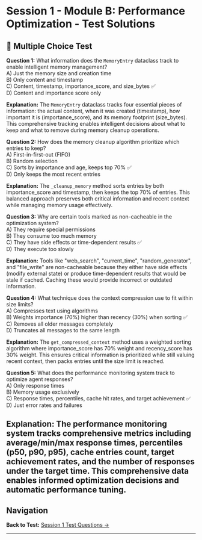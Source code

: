 # Session 1 - Module B: Performance Optimization - Test Solutions

## 📝 Multiple Choice Test

**Question 1:** What information does the `MemoryEntry` dataclass track to enable intelligent memory management?  
A) Just the memory size and creation time  
B) Only content and timestamp  
C) Content, timestamp, importance_score, and size_bytes ✅  
D) Content and importance score only  

**Explanation:** The `MemoryEntry` dataclass tracks four essential pieces of information: the actual content, when it was created (timestamp), how important it is (importance_score), and its memory footprint (size_bytes). This comprehensive tracking enables intelligent decisions about what to keep and what to remove during memory cleanup operations.

**Question 2:** How does the memory cleanup algorithm prioritize which entries to keep?  
A) First-in-first-out (FIFO)  
B) Random selection  
C) Sorts by importance and age, keeps top 70% ✅  
D) Only keeps the most recent entries  

**Explanation:** The `_cleanup_memory` method sorts entries by both importance_score and timestamp, then keeps the top 70% of entries. This balanced approach preserves both critical information and recent context while managing memory usage effectively.

**Question 3:** Why are certain tools marked as non-cacheable in the optimization system?  
A) They require special permissions  
B) They consume too much memory  
C) They have side effects or time-dependent results ✅  
D) They execute too slowly  

**Explanation:** Tools like "web_search", "current_time", "random_generator", and "file_write" are non-cacheable because they either have side effects (modify external state) or produce time-dependent results that would be stale if cached. Caching these would provide incorrect or outdated information.

**Question 4:** What technique does the context compression use to fit within size limits?  
A) Compresses text using algorithms  
B) Weights importance (70%) higher than recency (30%) when sorting ✅  
C) Removes all older messages completely  
D) Truncates all messages to the same length  

**Explanation:** The `get_compressed_context` method uses a weighted sorting algorithm where importance_score has 70% weight and recency_score has 30% weight. This ensures critical information is prioritized while still valuing recent context, then packs entries until the size limit is reached.

**Question 5:** What does the performance monitoring system track to optimize agent responses?  
A) Only response times  
B) Memory usage exclusively  
C) Response times, percentiles, cache hit rates, and target achievement ✅  
D) Just error rates and failures  

**Explanation:** The performance monitoring system tracks comprehensive metrics including average/min/max response times, percentiles (p50, p90, p95), cache entries count, target achievement rates, and the number of responses under the target time. This comprehensive data enables informed optimization decisions and automatic performance tuning.
---

## Navigation

**Back to Test:** [Session 1 Test Questions →](Session1_*.md#multiple-choice-test)

---
